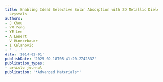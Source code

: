 ```yaml
---
title: Enabling Ideal Selective Solar Absorption with 2D Metallic Dielectric Photonic
  Crystals
authors:
- J Chou
- YX Yeng
- YE Lee
- A Lenert
- V Rinnerbauer
- I Celanovic
- ' ...'
date: '2014-01-01'
publishDate: '2025-09-18T05:41:20.274283Z'
publication_types:
- article-journal
publication: '*Advanced Materials*'
---
```

